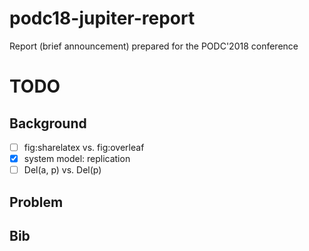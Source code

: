 # podc18-jupiter-report

Report (brief announcement) prepared for the PODC'2018 conference

# TODO
## Background

- [ ] fig:sharelatex vs. fig:overleaf
- [x] system model: replication
- [ ] Del(a, p) vs. Del(p)

## Problem

## Bib
